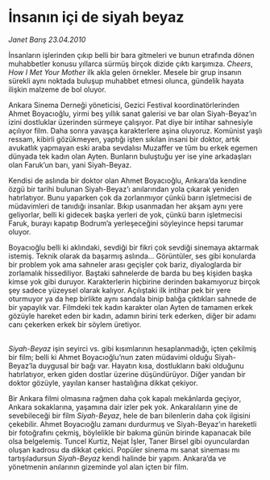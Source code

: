 # İnsanın içi de siyah beyaz

*Janet Barış 23.04.2010*

<div class="yazi"><p>İnsanların işlerinden çıkıp belli bir bara gitmeleri ve bunun etrafında dönen muhabbetler konusu yıllarca sürmüş birçok dizide çıktı karşımıza. <i>Cheers</i>, <i>How I Met Your Mother</i> ilk akla gelen örnekler. Mesele bir grup insanın sürekli aynı noktada buluşup muhabbet etmesi olunca, gündelik hayata ilişkin malzeme de bol oluyor. </p>
<p>Ankara Sinema Derneği yöneticisi, Gezici Festival koordinatörlerinden Ahmet Boyacıoğlu, yirmi beş yıllık sanat galerisi ve bar olan Siyah-Beyaz’ın izini dostluklar üzerinden sürmeye çalışıyor. Pat diye bir intihar sahnesiyle açılıyor film. Daha sonra yavaşça karakterlere aşina oluyoruz. Komünist yaşlı ressam, kibirli gözükmeyen, yaptığı işten sıkılan insani bir doktor, artık avukatlık yapmayan eski araba sevdalısı Muzaffer ve tüm bu erkek egemen dünyada tek kadın olan Ayten. Bunların buluştuğu yer ise yine arkadaşları olan Faruk’un barı, yani Siyah-Beyaz. </p>
<p>Kendisi de aslında bir doktor olan Ahmet Boyacıoğlu, Ankara’da kendine özgü bir tarihi bulunan Siyah-Beyaz’ı anılarından yola çıkarak yeniden hatırlatıyor. Bunu yaparken çok da zorlanmıyor çünkü barın işletmecisi de müdavimleri de tanıdığı insanlar. Bıkıp usanmadan her akşam aynı yere geliyorlar, belli ki gidecek başka yerleri de yok, çünkü barın işletmecisi Faruk, burayı kapatıp Bodrum’a yerleşeceğini söyleyince hepsi tarumar oluyor. </p>
<p>Boyacıoğlu belli ki aklındaki, sevdiği bir fikri çok sevdiği sinemaya aktarmak istemiş. Teknik olarak da başarmış aslında... Görüntüler, ses gibi konularda bir problem yok ama sahneler arası geçişler çok bariz, diyaloglarda bir zorlamalık hissediliyor. Baştaki sahnelerde de barda bu beş kişiden başka kimse yok gibi duruyor. Karakterlerin hiçbirine derinden bakamıyoruz birçok şey sadece yüzeysel olarak kalıyor. Açılıştaki ilk intihar pek bir yere oturmuyor ya da hep birlikte aynı sandala binip balığa çıktıkları sahnede de bir yapaylık var. Filmdeki tek kadın karakter olan Ayten de tamamen erkek gözüyle hareket eden bir kadın, adamın birini terk ederken, diğer bir adamı canı çekerken erkek bir söylem üretiyor. </p>
<p><i><br/>Siyah-Beyaz</i> işin seyirci vs. gibi kısımlarının hesaplanmadığı, içten çekilmiş bir film; belli ki Ahmet Boyacıoğlu’nun zaten müdavimi olduğu Siyah-Beyaz’la duygusal bir bağı var. Hayatın kısa, dostlukların baki olduğunu hatırlatıyor, erken giden dostlar üzerine düşündürüyor. Diğer yandan bir doktor gözüyle, yayılan kanser hastalığına dikkat çekiyor. </p>
<p>Bir Ankara filmi olmasına rağmen daha çok kapalı mekânlarda geçiyor, Ankara sokaklarına, yaşamına dair izler pek yok. Ankaralıların yine de sevebileceği bir film <i>Siyah-Beyaz</i>, hele de barı bilenlerin daha çok ilgisini çekebilir. Ahmet Boyacıoğlu zamanı durdurmuş ve Siyah-Beyaz’ın hareketli bir fotoğrafını çekmiş, böylelikle bir bakıma günün birinde kapanacak bile olsa belgelemiş. Tuncel Kurtiz, Nejat İşler, Taner Birsel gibi oyunculardan oluşan kadrosu da dikkat çekici. Popüler sinema mı sanat sineması mı tartışıladursun <i>Siyah-Beyaz</i> kendi halinde bir yapım. Ankara’da ve yönetmenin anılarının gizeminde yol alan içten bir film.</p></div>
